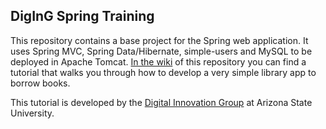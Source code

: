 ## DigInG Spring Training

This repository contains a base project for the Spring web application. It uses Spring MVC, Spring Data/Hibernate, simple-users and MySQL to be deployed in Apache Tomcat. [In the wiki](https://github.com/diging-training/spring-to-action/wiki) of this repository you can find a tutorial that walks you through how to develop a very simple library app to borrow books.

This tutorial is developed by the [Digital Innovation Group](https://diging.asu.edu/) at Arizona State University.
